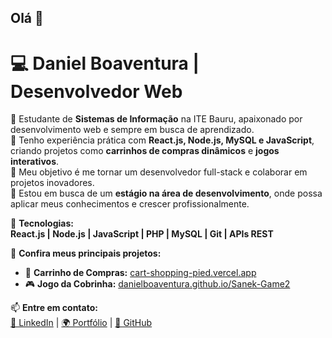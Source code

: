 ## Olá 👋

# 💻 Daniel Boaventura | Desenvolvedor Web  

🔹 Estudante de **Sistemas de Informação** na ITE Bauru, apaixonado por desenvolvimento web e sempre em busca de aprendizado.  
🔹 Tenho experiência prática com **React.js, Node.js, MySQL e JavaScript**, criando projetos como **carrinhos de compras dinâmicos** e **jogos interativos**.  
🔹 Meu objetivo é me tornar um desenvolvedor full-stack e colaborar em projetos inovadores.  
🔹 Estou em busca de um **estágio na área de desenvolvimento**, onde possa aplicar meus conhecimentos e crescer profissionalmente.  

🚀 **Tecnologias:**  
**React.js | Node.js | JavaScript | PHP | MySQL | Git | APIs REST**  

📌 **Confira meus principais projetos:**  
- 🛒 **Carrinho de Compras:** [cart-shopping-pied.vercel.app](https://cart-shopping-pied.vercel.app/)  
- 🎮 **Jogo da Cobrinha:** [danielboaventura.github.io/Sanek-Game2](https://danielboaventura.github.io/Sanek-Game2/)  

📫 **Entre em contato:**  
[💼 LinkedIn](https://www.linkedin.com/in/danielboaventura/) | [🌍 Portfólio](https://danielboaventura.github.io/) | [📂 GitHub](https://github.com/danielboaventura)  

